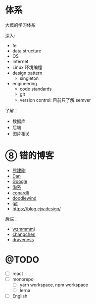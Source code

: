 # 体系

大概的学习体系

深入:

- fe
- data structure
- OS
- Internet
- Linux 环境编程
- design pattern
  - singleton
- engineering
  - code standards
  - git
  - version control: 目前只了解 semver

了解：

- 数据库
- 后端
- 图片相关

# ⑧ 错的博客

- [熊建刚](http://blog.codingplayboy.com/)
- [Dan](https://overreacted.io/)
- [Google](https://developers.google.com/web/updates/capabilities)
- [淘系](https://fed.taobao.org/)
- [conardli](http://www.conardli.top/blog/)
- [doodlewind](https://ewind.us/)
- [git](https://git-scm.com/book/zh/v2)
- https://blog.cjw.design/

后端：

- [wzmmmmj](https://wzmmmmj.com/)
- [changchen](https://changchen.me/)
- [draveness](https://draveness.me/)

# @TODO

- [ ] react
- [ ] monorepo
  - [ ] yarn workspace, npm workspace
  - [ ] lerna
- [ ] English
